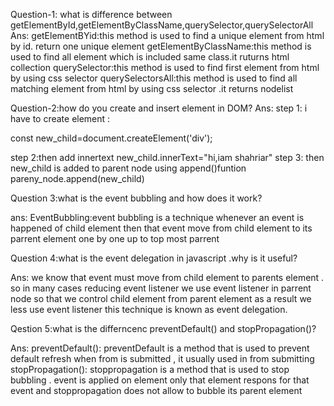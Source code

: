 Question-1: what is difference between getElementById,getElementByClassName,querySelector,querySelectorAll
Ans: 
getElementBYid:this method is used to find a unique element from html by id. return one unique element
getElementByClassName:this method is used to find all element which is included same class.it ruturns html collection
querySelector:this method is used to find first element from html by using css selector
querySelectorsAll:this method is used to find all matching element from html by using css selector .it returns nodelist

Question-2:how do you create and insert element in DOM? 
Ans: 
step 1: i have to create element :

const new_child=document.createElement('div');

step 2:then add innertext
new_child.innerText="hi,iam shahriar" 
step 3: then new_child is added to parent node using append()funtion
pareny_node.append(new_child)

Question 3:what is the event bubbling and how does it work?

ans: EventBubbling:event bubbling is a technique whenever an event is happened of child element 
then that event move from child element to its parrent element one by one up to top most parrent

Question 4:what is the event delegation in javascript .why is it useful?

Ans: we know that event must move from child element to parents element .
so in many cases reducing event listener we use event listener in parrent node so that we control child element from parent element
as a result we less use event listener this technique is known as event delegation.

Qestion 5:what is the differncenc preventDefault() and stopPropagation()?

Ans: preventDefault(): preventDefault is a method that is used to prevent default refresh when from is submitted ,
it usually used in from submitting stopPropagation(): stoppropagation is a method that is used to stop bubbling .
event is applied on element only that element respons for that event and stoppropagation does not allow to bubble its parent element
